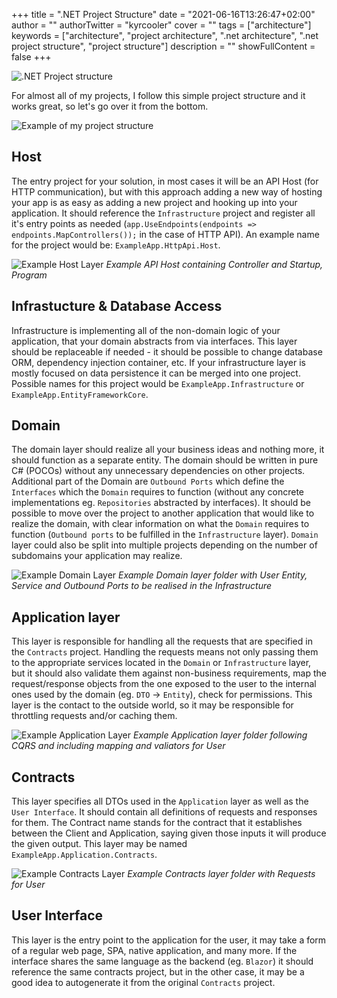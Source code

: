 +++
title = ".NET Project Structure"
date = "2021-06-16T13:26:47+02:00"
author = ""
authorTwitter = "kyrcooler"
cover = ""
tags = ["architecture"]
keywords = ["architecture", "project architecture", ".net architecture", ".net project structure", "project structure"]
description = ""
showFullContent = false
+++

![.NET Project structure](https://i.imgur.com/nKMpPXF.png)

For almost all of my projects, I follow this simple project structure and it works great, so let's go over it from the bottom.

![Example of my project structure](https://i.imgur.com/e5py7sN.png)

## Host

The entry project for your solution, in most cases it will be an API Host (for HTTP communication), but with this approach adding a new way of hosting your app is as easy as adding a new project and hooking up into your application. It should reference the `Infrastructure` project and register all it's entry points as needed (`app.UseEndpoints(endpoints => endpoints.MapControllers());` in the case of HTTP API). An example name for the project would be: `ExampleApp.HttpApi.Host`.

![Example Host Layer](https://i.imgur.com/jBDXxys.png)
_Example API Host containing Controller and Startup, Program_

## Infrastucture & Database Access

Infrastructure is implementing all of the non-domain logic of your application, that your domain abstracts from via interfaces. This layer should be replaceable if needed - it should be possible to change database ORM, dependency injection container, etc. If your infrastructure layer is mostly focused on data persistence it can be merged into one project. Possible names for this project would be `ExampleApp.Infrastructure` or `ExampleApp.EntityFrameworkCore`.

## Domain

The domain layer should realize all your business ideas and nothing more, it should function as a separate entity. The domain should be written in pure C# (POCOs) without any unnecessary dependencies on other projects. Additional part of the Domain are `Outbound Ports` which define the `Interfaces` which the `Domain` requires to function (without any concrete implementations eg. `Repositories` abstracted by interfaces). It should be possible to move over the project to another application that would like to realize the domain, with clear information on what the `Domain` requires to function (`Outbound ports` to be fulfilled in the `Infrastructure` layer). `Domain` layer could also be split into multiple projects depending on the number of subdomains your application may realize. 

![Example Domain Layer](https://i.imgur.com/U3QEx4e.png)
_Example Domain layer folder with User Entity, Service and Outbound Ports to be realised in the Infrastructure_

## Application layer

This layer is responsible for handling all the requests that are specified in the `Contracts` project. Handling the requests means not only passing them to the appropriate services located in the `Domain` or `Infrastructure` layer, but it should also validate them against non-business requirements, map the request/response objects from the one exposed to the user to the internal ones used by the domain (eg. `DTO` -> `Entity`), check for permissions. This layer is the contact to the outside world, so it may be responsible for throttling requests and/or caching them.

![Example Application Layer](https://i.imgur.com/eWFtbMJ.png)
_Example Application layer folder following CQRS and including mapping and valiators for User_

## Contracts

This layer specifies all DTOs used in the `Application` layer as well as the `User Interface`. It should contain all definitions of requests and responses for them. The Contract name stands for the contract that it establishes between the Client and Application, saying given those inputs it will produce the given output. This layer may be named `ExampleApp.Application.Contracts`.

![Example Contracts Layer](https://i.imgur.com/VA6L9TI.png)
_Example Contracts layer folder with Requests for User_

## User Interface

This layer is the entry point to the application for the user, it may take a form of a regular web page, SPA, native application, and many more. If the interface shares the same language as the backend (eg. `Blazor`) it should reference the same contracts project, but in the other case, it may be a good idea to autogenerate it from the original `Contracts` project. 